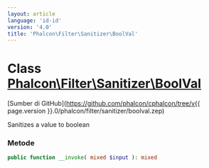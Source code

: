 ```yaml
---
layout: article
language: 'id-id'
version: '4.0'
title: 'Phalcon\Filter\Sanitizer\BoolVal'
---
```

# Class [Phalcon\Filter\Sanitizer\BoolVal](Phalcon_Filter_Sanitizer_BoolVal)

[Sumber di GitHub](https://github.com/phalcon/cphalcon/tree/v{{ page.version }}.0/phalcon/filter/sanitizer/boolval.zep)

Sanitizes a value to boolean

### Metode

```php
public function __invoke( mixed $input ): mixed
```